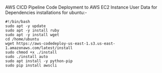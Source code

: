 AWS CICD Pipeline Code Deployment to AWS EC2 Instance
User Data for Dependencies installations for ubuntu:-
~~~
#!/bin/bash
sudo apt -y update
sudo apt -y install ruby
sudo apt -y install wget
cd /home/ubuntu
wget https://aws-codedeploy-us-east-1.s3.us-east-1.amazonaws.com/latest/install
sudo chmod +x ./install
sudo ./install auto
sudo apt install -y python-pip
sudo pip install awscli
